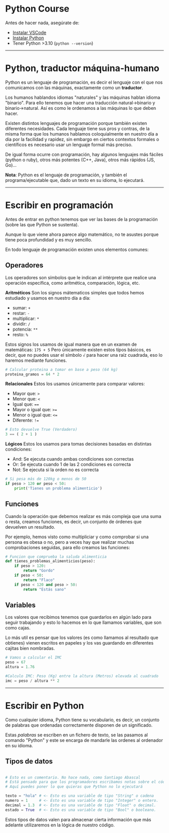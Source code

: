# Python Course

Antes de hacer nada, asegúrate de:
 - [Instalar VSCode](https://code.visualstudio.com/)
 - [Instalar Python](https://www.python.org/downloads/)
 - Tener Python >3.10 (`python --version`)

--- 


# Python, traductor máquina-humano

Python es un lenguaje de programación, es decir el lenguaje
con el que nos comunicamos con las máquinas, exactamente como
un **traductor**.

Los humanos hablandos idiomas "naturales" y las máquinas
hablan idioma "binario". Para ello tenemos que hacer una 
traducción natural->binario y binario->natural.
Así es como le ordenamos a las máquinas lo que deben hacer.

Existen distintos lenguajes de programación porque también 
existen diferentes necesidades. Cada lenguaje tiene sus 
pros y contras, de la misma forma que los humanos hablamos
coloquialmente en nuestro día a día por la facilidad y rapidez,
sin embargo en ciertos contextos formales o científicos es 
necesario usar un lenguaje formal más preciso.

De igual forma ocurre con programación, hay algunos lenguajes
más fáciles (python o ruby), otros más potentes (C++, Java),
otros más rápidos (JS, Go)...

**Nota**: Python es el lenguaje de programación, y también
el programa/ejecutable que, dado un texto en su idioma, lo
ejecutará.

--- 


# Escribir en programación

Antes de entrar en python tenemos que ver las bases de la
programación (sobre las que Python se sustenta).

Aunque lo que viene ahora parece algo matemático, no te 
asustes porque tiene poca profundidad y es muy sencillo.

En todo lenguaje de programación existen unos elementos
comunes:

## Operadores

Los operadores son símbolos que le indican al intérprete 
que realice una operación específica, como aritmética, 
comparación, lógica, etc.


**Aritméticos**
Son los signos mátematicos simples que todos hemos estudiado 
y usamos en nuestro día a día:  
 - sumar: `+`
 - restar: `-`
 - multiplicar: `*`
 - dividir: `/`
 - potencia: `**`
 - resto: `%`

Estos signos los usamos de igual manera que en un examen de
matemáticas: `175 + 5`
Pero únicamente existen estos típos básicos, es decir, que no
puedes usar el símbolo `√` para hacer una raíz cuadrada, eso
lo haremos mediante funciones.

```python
# Calcular proteina a tomar en base a peso (64 kg) 
proteina_gramos = 64 * 2
```

**Relacionales**
Estos los usamos únicamente para comparar valores:
 - Mayor que: `>`
 - Menor que: `<`
 - Igual que: `==`
 - Mayor o igual que: `>=`
 - Menor o igual que: `<=`
 - Diferente: `!=`

```python
# Esto devuelve True (Verdadero)
3 == ( 2 + 1 )
```

**Lógicos**
Estos los usamos para tomas decisiones basadas en distintas
condiciones:
 - And: Se ejecuta cuando ambas condiciones son correctas
 - Or: Se ejecuta cuando 1 de las 2 condiciones es correcta
 - Not: Se ejecuta si la orden no es correcta

```python
# Si pesa más de 120kg o menos de 50
if peso > 120 or peso < 50:
    print('Tienes un problema alimenticio')
```


## Funciones
Cuando la operación que debemos realizar es más compleja que 
una suma o resta, creamos funciones, es decir, un conjunto de
órdenes que devuelven un resultado.

Por ejemplo, hemos visto como multipliciar y como comprobar
si una persona es obesa o no, pero a veces hay que realizar
muchas comprobaciones seguidas, para ello creamos las funciones:

```python
# Funcion que comprueba la saluda alimenticia
def tienes_problemas_alimenticios(peso):
    if peso > 120:
        return "Gordo"
    if peso < 50:
        return "Flaco"
    if peso < 120 and peso > 50:
        return "Estás sano"

```

## Variables
Los valores que recibimos tenemos que guardarlos en algún
lado para seguir trabajando y esto lo hacemos en lo que
llamamos variables, que son como cajas.

Lo más util es pensar que los valores (es como llamamos
al resultado que obtienes) vienen escritos en papeles
y los vas guardando en diferentes cajitas bien nombradas.

```python
# Vamos a calcular el IMC
peso = 67
altura = 1.76

#Calculo IMC: Peso (Kg) entre la altura (Metros) elevada al cuadrado
imc = peso / altura ** 2
```

--- 
 
# Escribir en Python

Como cualquier idioma, Python tiene su vocabulario, es decir,
un conjunto de palabras que ordenadas correctamente
disponen de un significado.

Estas *palabras* se escriben en un fichero de texto, se las
pasamos al comando "Python" y este se encarga de mandarle
las ordenes al ordenador en su idioma.


## Tipos de datos

```python

# Esto es un comentario. No hace nada, como Santiago Abascal
# Está pensado para que los programadores escribamos notas sobre el código.
# Aquí puedes poner lo que quieras que Python no lo ejecutará

texto = "hola" # <- Esto es una variable de tipo "String" o cadena
numero = 1     # <- Esto es una variable de tipo "Integer" o entero.
decimal = 1.3  # <- Esto es una variable de tipo "Float" o decimal.
estado = True  # <- Esto es una variable de tipo "Bool" o booleano.

```

Estos tipos de datos valen para almacenar cierta información que
más adelante utilizaremos en la lógica de nuestro código. 